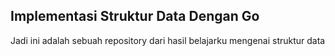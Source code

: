 ## Implementasi Struktur Data Dengan Go
Jadi ini adalah sebuah repository dari hasil belajarku mengenai struktur data 

